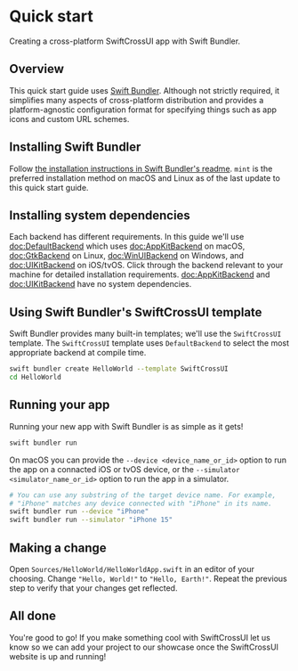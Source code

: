 # Quick start

Creating a cross-platform SwiftCrossUI app with Swift Bundler.

## Overview

This quick start guide uses [Swift Bundler](https://github.com/stackotter/swift-bundler). Although not strictly required, it simplifies many aspects of cross-platform distribution and provides a platform-agnostic configuration format for specifying things such as app icons and custom URL schemes.

## Installing Swift Bundler

Follow [the installation instructions in Swift Bundler's readme](https://github.com/stackotter/swift-bundler?tab=readme-ov-file#installation-). `mint` is the preferred installation method on macOS and Linux as of the last update to this quick start guide.

## Installing system dependencies

Each backend has different requirements. In this guide we'll use <doc:DefaultBackend> which uses <doc:AppKitBackend> on macOS, <doc:GtkBackend> on Linux, <doc:WinUIBackend> on Windows, and <doc:UIKitBackend> on iOS/tvOS. Click through the backend relevant to your machine for detailed installation requirements. <doc:AppKitBackend> and <doc:UIKitBackend> have no system dependencies.

## Using Swift Bundler's SwiftCrossUI template

Swift Bundler provides many built-in templates; we'll use the `SwiftCrossUI` template. The `SwiftCrossUI` template uses `DefaultBackend` to select the most appropriate backend at compile time.

```sh
swift bundler create HelloWorld --template SwiftCrossUI
cd HelloWorld
```

## Running your app

Running your new app with Swift Bundler is as simple as it gets!

```sh
swift bundler run
```

On macOS you can provide the `--device <device_name_or_id>` option to run the app on a connacted iOS or tvOS device, or the `--simulator <simulator_name_or_id>` option to run the app in a simulator.

```sh
# You can use any substring of the target device name. For example,
# "iPhone" matches any device connected with "iPhone" in its name.
swift bundler run --device "iPhone"
swift bundler run --simulator "iPhone 15"
```

## Making a change

Open `Sources/HelloWorld/HelloWorldApp.swift` in an editor of your choosing. Change `"Hello, World!"` to `"Hello, Earth!"`. Repeat the previous step to verify that your changes get reflected.

## All done

You're good to go! If you make something cool with SwiftCrossUI let us know so we can add your project to our showcase once the SwiftCrossUI website is up and running!
